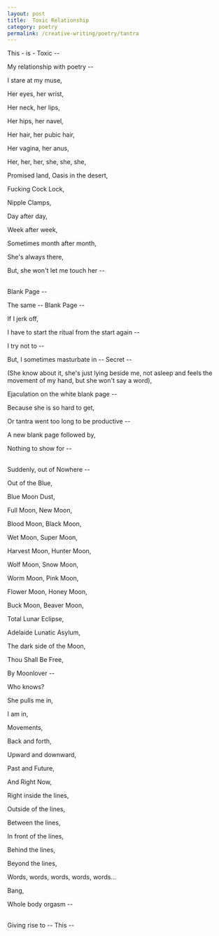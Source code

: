 ```yaml
---
layout: post
title:  Toxic Relationship
category: poetry
permalink: /creative-writing/poetry/tantra
---
```


This - is - Toxic --

My relationship with poetry --

I stare at my muse,

Her eyes, her wrist,

Her neck, her lips,

Her hips, her navel,

Her hair, her pubic hair,

Her vagina, her anus,

Her, her, her, she, she, she,

Promised land, Oasis in the desert,

Fucking Cock Lock,

Nipple Clamps,

Day after day,

Week after week,

Sometimes month after month,

She's always there,

But, she won't let me touch her --
<br /><br />

Blank Page --

The same -- Blank Page --

If I jerk off,

I have to start the ritual from the start again --

I try not to --

But, I sometimes masturbate in -- Secret --

(She know about it, she's just lying beside me, not asleep and feels the movement of my hand, but she won't say a word),

Ejaculation on the white blank page --

Because she is so hard to get,

Or tantra went too long to be productive --

A new blank page followed by,

Nothing to show for --
<br /><br />

Suddenly, out of Nowhere --

Out of the Blue,

Blue Moon Dust,

Full Moon, New Moon,

Blood Moon, Black Moon,

Wet Moon, Super Moon,

Harvest Moon, Hunter Moon,

Wolf Moon, Snow Moon,

Worm Moon, Pink Moon,

Flower Moon, Honey Moon,

Buck Moon, Beaver Moon,

Total Lunar Eclipse,

Adelaide Lunatic Asylum,

The dark side of the Moon,

Thou Shall Be Free,

By Moonlover --

Who knows?

She pulls me in,

I am in,

Movements,

Back and forth,

Upward and downward,

Past and Future,

And Right Now,

Right inside the lines,

Outside of the lines,

Between the lines,

In front of the lines,

Behind the lines,

Beyond the lines,

Words, words, words, words, words...

Bang,

Whole body orgasm --
<br /><br />

Giving rise to -- This --
<br /><br />
